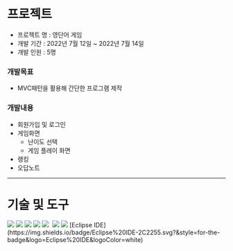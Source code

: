 # 프로젝트
- 프로젝트 명 : 영단어 게임
- 개발 기간 : 2022년 7월 12일 ~ 2022년 7월 14일
- 개발 인원 : 5명

### 개발목표
- MVC패턴을 활용해 간단한 프로그램 제작

### 개발내용
- 회원가입 및 로그인
- 게임화면
   - 난이도 선택
   - 게임 플레이 화면
- 랭킹
- 오답노트 
***


# 기술 및 도구
<img src="https://img.shields.io/badge/Java-007396?style=flat&logo=OpenJDK&logoColor=white"/>
<img src="https://img.shields.io/badge/Oracle-#F80000?style=flat&logo=Oracle&logoColor=white"/>
<img src="https://img.shields.io/badge/Eclipse IDE-#2C2255?style=flat&logo=Eclipse IDE&logoColor=white"/>
<img src="https://img.shields.io/badge/React-61DAFB?style=flat&logo=React&logoColor=white"/>
<img src="https://img.shields.io/badge/Eclipse IDE-#2C2255?style=flat-square&logo=Eclipse IDE&logoColor=white"/></a>&nbsp
<img src="https://img.shields.io/badge/JAVA-007396?style=for-the-badge&logo=java&logoColor=white">
<img src="https://img.shields.io/badge/oracle-F80000?style=for-the-badge&logo=oracle&logoColor=white">
[Eclipse IDE](https://img.shields.io/badge/Eclipse%20IDE-2C2255.svg?&style=for-the-badge&logo=Eclipse%20IDE&logoColor=white)


